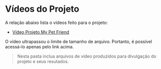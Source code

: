 # Vídeos do Projeto
A relação abaixo lista o vídeos feito para o projeto:
 - [Vídeo Projeto My Pet Friend](https://youtu.be/pb7BNpOLuFA)

O vídeo ultrapassou o limite de tamanho de arquivo. Portanto, é possível acessá-lo apenas pelo link acima.

> Nesta pasta inclua arquivos de vídeo produzidos para divulgação do 
> projeto e seus resutados.

